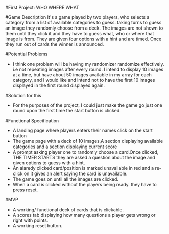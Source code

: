 #First Project: WHO WHERE WHAT

#Game Description
It's a game played by two players, who selects a category from a list of available categories to guess. taking turns to guess an image they randomly choose from a deck. The images are not shown to them until they click it and they have to guess what, who or where that image is from. They are given four options with a hint and are timed. Once they run out of cards the winner is announced.

#Potential Problems
- I think one problem will be having my randomizer randomize effectively. i.e not repeating images after every round. I intend to display 10 images at a time, but have about 50 images available in my array for each category, and I would like and intend not to have the first 10 images displayed in the first round displayed again.

#Solution for this
 - For the purposes of the project, I could just make the game go just one round upon the first time the start button is clicked.

#Functional Specification
- A landing page where players enters their names click on the start button
- The game page with a deck of 10 images,A section displaying available categories and a section displaying current score
- A prompt asking player one to randomly choose a card.Once clicked, THE TIMER STARTS they are asked a question about the image and given options to guess with a hint.
-  An alaredy clicked card/position is marked unavailable in red and a re-click on it gives an alert saying the card is unavailable.
- The game goes on until all the images are clicked.
- When a card is clicked without the players being ready. they have to press reset.

#MVP
- A working/ functional deck of cards that is clickable.
- A scores tab displaying how many questions a player gets wrong or right with points.
- A working reset button.
